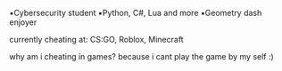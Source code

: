 ▪️Cybersecurity student
▪️Python, C#, Lua and more
▪️Geometry dash enjoyer 

currently cheating at: 
CS:GO, Roblox, Minecraft

why am i cheating in games?
because i cant play the game by my self :)
